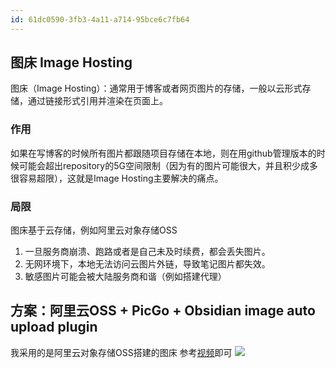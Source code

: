 ```yaml
---
id: 61dc0590-3fb3-4a11-a714-95bce6c7fb64
---
```

## 图床 Image Hosting
图床（Image Hosting）：通常用于博客或者网页图片的存储，一般以云形式存储，通过链接形式引用并渲染在页面上。

### 作用
如果在写博客的时候所有图片都跟随项目存储在本地，则在用github管理版本的时候可能会超出repository的5G空间限制（因为有的图片可能很大，并且积少成多很容易超限），这就是Image Hosting主要解决的痛点。

### 局限
图床基于云存储，例如阿里云对象存储OSS
1. 一旦服务商崩溃、跑路或者是自己未及时续费，都会丢失图片。
2. 无网环境下，本地无法访问云图片外链，导致笔记图片都失效。
3. 敏感图片可能会被大陆服务商和谐（例如搭建代理）


## 方案：阿里云OSS + PicGo + Obsidian image auto upload plugin
我采用的是阿里云对象存储OSS搭建的图床
参考[视频](https://www.bilibili.com/video/BV1ci4y1L7j8?spm_id_from=333.337.search-card.all.click)即可
![](https://zjpimage.oss-cn-qingdao.aliyuncs.com/20220330104225.png)